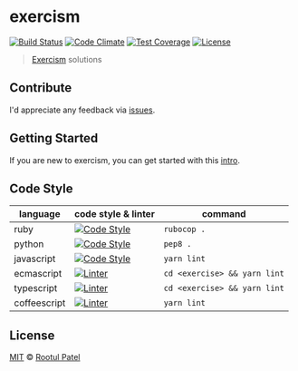 # exercism

[![Build Status](https://img.shields.io/travis/rootulp/exercism.svg)](https://travis-ci.org/rootulp/exercism)
[![Code Climate](https://img.shields.io/codeclimate/github/rootulp/exercism.svg)](https://codeclimate.com/github/rootulp/exercism)
[![Test Coverage](https://img.shields.io/codeclimate/coverage/github/rootulp/exercism.svg)](https://codeclimate.com/github/rootulp/exercism/coverage)
[![License](https://img.shields.io/:license-mit-blue.svg)](https://rootulp.mit-license.org)

> [Exercism](http://exercism.io/rootulp) solutions 

## Contribute

I'd appreciate any feedback via [issues](https://github.com/rootulp/exercism/issues/new).

## Getting Started

If you are new to exercism, you can get started with this [intro](http://exercism.io/how-it-works/newbie).

## Code Style

| language     | code style & linter                                                                                                | command                            |
|--------------|--------------------------------------------------------------------------------------------------------------------|------------------------------------|
| ruby         | [![Code Style](https://img.shields.io/badge/code_style-rubocop-red.svg)](https://github.com/bbatsov/rubocop)       | `rubocop .`                        |
| python       | [![Code Style](https://img.shields.io/badge/code_style-pep8-blue.svg)](https://www.python.org/dev/peps/pep-0008/)  | `pep8 .`                           |
| javascript   | [![Code Style](https://img.shields.io/badge/code_style-prettier-ff69b4.svg)](https://github.com/prettier/prettier) | `yarn lint`     |
| ecmascript   | [![Linter](https://img.shields.io/badge/code_style-airbnb-yellow.svg)](https://github.com/airbnb/javascript)          | `cd <exercise> && yarn lint`       |
| typescript   | [![Linter](https://img.shields.io/badge/linter-tslint-lightgrey.svg)](https://github.com/palantir/tslint)          | `cd <exercise> && yarn lint`       |
| coffeescript | [![Linter](https://img.shields.io/badge/linter-coffeelint-lightgrey.svg)](https://github.com/clutchski/coffeelint) | `yarn lint` |

## License

[MIT](https://rootulp.mit-license.org/) © [Rootul Patel](https://rootulp.com)
